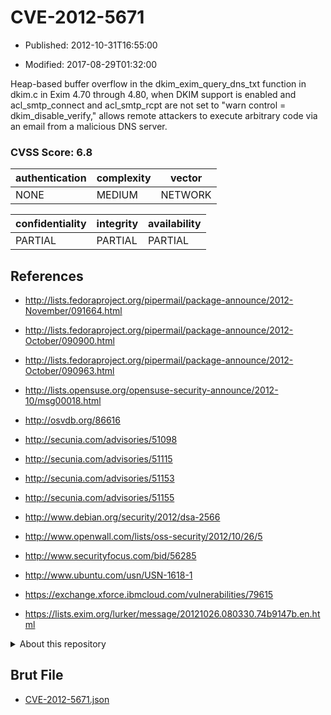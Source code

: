 # CVE-2012-5671

- Published: 2012-10-31T16:55:00

- Modified: 2017-08-29T01:32:00

Heap-based buffer overflow in the dkim_exim_query_dns_txt function in dkim.c in Exim 4.70 through 4.80, when DKIM support is enabled and acl_smtp_connect and acl_smtp_rcpt are not set to "warn control = dkim_disable_verify," allows remote attackers to execute arbitrary code via an email from a malicious DNS server.

### CVSS Score: **6.8**

| authentication | complexity | vector |
| --- | --- | --- |
| NONE | MEDIUM | NETWORK |

| confidentiality | integrity | availability |
| --- | --- | --- |
| PARTIAL | PARTIAL | PARTIAL |

## References

* http://lists.fedoraproject.org/pipermail/package-announce/2012-November/091664.html

* http://lists.fedoraproject.org/pipermail/package-announce/2012-October/090900.html

* http://lists.fedoraproject.org/pipermail/package-announce/2012-October/090963.html

* http://lists.opensuse.org/opensuse-security-announce/2012-10/msg00018.html

* http://osvdb.org/86616

* http://secunia.com/advisories/51098

* http://secunia.com/advisories/51115

* http://secunia.com/advisories/51153

* http://secunia.com/advisories/51155

* http://www.debian.org/security/2012/dsa-2566

* http://www.openwall.com/lists/oss-security/2012/10/26/5

* http://www.securityfocus.com/bid/56285

* http://www.ubuntu.com/usn/USN-1618-1

* https://exchange.xforce.ibmcloud.com/vulnerabilities/79615

* https://lists.exim.org/lurker/message/20121026.080330.74b9147b.en.html

<details>
<summary>About this repository</summary> 

  This repository is part of the project [Live Hack CVE](https://github.com/Live-Hack-CVE). Main website can be found [www.live-hack.org](https://www.live-hack.org) 
  
  Made by [Sn0wAlice](https://github.com/Sn0wAlice) for the people that care about security and need to have a feed of the latest CVEs. Hope you enjoy it, don't forget to star the repo and follow me on [Twitter](https://twitter.com/Sn0wAlice) and [Github](https://github.com/Sn0wAlice). And that is my [personnal website](https://www.alice-snow.me/)

  - [Home Page](https://github.com/Live-Hack-CVE)
  - [Framework](https://github.com/Live-Hack-CVE/cve-framework)
  - [CVE database](https://github.com/Live-Hack-CVE/full_database)
  - [Changelog](https://github.com/Live-Hack-CVE/Changelog)
</details>

## Brut File

* [CVE-2012-5671.json](https://raw.githubusercontent.com/Live-Hack-CVE/full_database/main/cves/2012/CVE-2012-5671.json)

